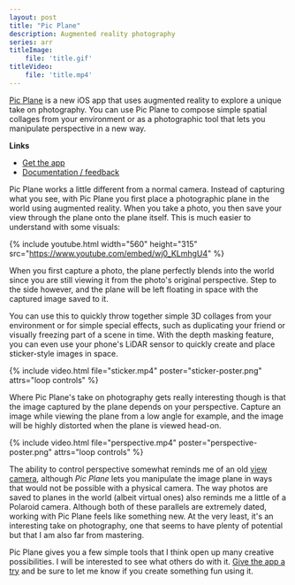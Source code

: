 ```yaml
---
layout: post
title: "Pic Plane"
description: Augmented reality photography
series: arr
titleImage:
    file: 'title.gif'
titleVideo:
    file: 'title.mp4'
---
```


[Pic Plane][app] is a new iOS app that uses augmented reality to explore a unique take on photography. You can use Pic Plane to compose simple spatial collages from your environment or as a photographic tool that lets you manipulate perspective in a new way.

**Links**
- [Get the app][app]
- [Documentation / feedback][support]

Pic Plane works a little different from a normal camera. Instead of capturing what you see, with Pic Plane you first place a photographic plane in the world using augmented reality. When you take a photo, you then save your view through the plane onto the plane itself. This is much easier to understand with some visuals:

{% include youtube.html width="560" height="315" src="https://www.youtube.com/embed/wj0_KLmhgU4" %}

When you first capture a photo, the plane perfectly blends into the world since you are still viewing it from the photo's original perspective. Step to the side however, and the plane will be left floating in space with the captured image saved to it.

You can use this to quickly throw together simple 3D collages from your environment or for simple special effects, such as duplicating your friend or visually freezing part of a scene in time. With the depth masking feature, you can even use your phone's LiDAR sensor to quickly create and place sticker-style images in space.

{% include video.html file="sticker.mp4" poster="sticker-poster.png" attrs="loop controls" %}

Where Pic Plane's take on photography gets really interesting though is that the image captured by the plane depends on your perspective. Capture an image while viewing the plane from a low angle for example, and the image will be highly distorted when the plane is viewed head-on.

{% include video.html file="perspective.mp4" poster="perspective-poster.png" attrs="loop controls" %}

The ability to control perspective somewhat reminds me of an old [view camera](https://en.wikipedia.org/wiki/View_camera), although *Pic Plane* lets you manipulate the image plane in ways that would not be possible with a physical camera. <!-- This gets even more interesting with video, which I hope to add to the app soon. It's not in 1.0 because my super quick prototype consumed around 700MB/s of memory so it could only run for 3seconds before crashing the app :) --> The way photos are saved to planes in the world (albeit virtual ones) also reminds me a little of a Polaroid camera. Although both of these parallels are extremely dated, working with Pic Plane feels like something new. At the very least, it's an interesting take on photography, one that seems to have plenty of potential but that I am also far from mastering.

Pic Plane gives you a few simple tools that I think open up many creative possibilities. I will be interested to see what others do with it. [Give the app a try][app] and be sure to let me know if you create something fun using it.

[app]: https://apps.apple.com/us/app/pic-plane/id1550562229
[support]: https://github.com/mattbierner/pic-plane-support
